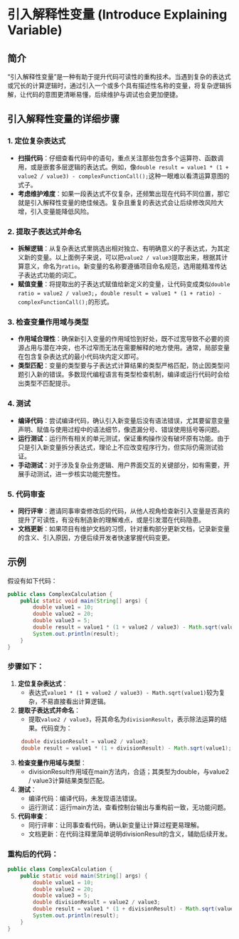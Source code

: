 # 引入解释性变量 (Introduce Explaining Variable)

## 简介
“引入解释性变量”是一种有助于提升代码可读性的重构技术。当遇到复杂的表达式或冗长的计算逻辑时，通过引入一个或多个具有描述性名称的变量，将复杂逻辑拆解，让代码的意图更清晰易懂，后续维护与调试也会更加便捷。

## 引入解释性变量的详细步骤

### 1. 定位复杂表达式
- **扫描代码**：仔细查看代码中的语句，重点关注那些包含多个运算符、函数调用，或是嵌套多层逻辑的表达式。例如，像`double result = value1 * (1 + value2 / value3) - complexFunctionCall();`这种一眼难以看清运算意图的式子。
- **考虑维护难度**：如果一段表达式不仅复杂，还频繁出现在代码不同位置，那它就是引入解释性变量的绝佳候选。复杂且重复的表达式会让后续修改风险大增，引入变量能降低风险。

### 2. 提取子表达式并命名
- **拆解逻辑**：从复杂表达式里挑选出相对独立、有明确意义的子表达式，为其定义新的变量。以上面例子来说，可以把`value2 / value3`提取出来，根据其计算意义，命名为`ratio`。新变量的名称要遵循项目命名规范，选用能精准传达子表达式功能的词汇。
- **赋值变量**：将提取出的子表达式赋值给新定义的变量，让代码变成类似`double ratio = value2 / value3;`，`double result = value1 * (1 + ratio) - complexFunctionCall();`的形式。

### 3. 检查变量作用域与类型
- **作用域合理性**：确保新引入变量的作用域恰到好处，既不过宽导致不必要的资源占用与潜在冲突，也不过窄而无法在需要解释的地方使用。通常，局部变量在包含复杂表达式的最小代码块内定义即可。
- **类型匹配**：变量的类型要与子表达式计算结果的类型严格匹配，防止因类型问题引入新的错误。多数现代编程语言有类型检查机制，编译或运行代码时会给出类型不匹配提示。

### 4. 测试
- **编译代码**：尝试编译代码，确认引入新变量后没有语法错误，尤其要留意变量声明、赋值与使用过程中的语法细节，像遗漏分号、错误使用括号等问题。
- **运行测试**：运行所有相关的单元测试，保证重构操作没有破坏原有功能。由于只是引入新变量拆分表达式，理论上不应改变程序行为，但实际仍需测试验证。
- **手动测试**：对于涉及复杂业务逻辑、用户界面交互的关键部分，如有需要，开展手动测试，进一步核实功能完整性。

### 5. 代码审查
- **同行评审**：邀请同事审查修改后的代码，从他人视角检查新引入变量是否真的提升了可读性，有没有制造新的理解难点，或是引发潜在代码隐患。
- **文档更新**：如果项目有维护文档的习惯，针对重构部分更新文档，记录新变量的含义、引入原因，方便后续开发者快速掌握代码变更。

## 示例
假设有如下代码：

```java
public class ComplexCalculation {
    public static void main(String[] args) {
        double value1 = 10;
        double value2 = 20;
        double value3 = 5;
        double result = value1 * (1 + value2 / value3) - Math.sqrt(value1);
        System.out.println(result);
    }
}
```

### 步骤如下：

1. **定位复杂表达式**：
   - 表达式`value1 * (1 + value2 / value3) - Math.sqrt(value1)`较为复杂，不易直接看出计算逻辑。
2. **提取子表达式并命名**：
   - 提取`value2 / value3`，将其命名为`divisionResult`，表示除法运算的结果。代码变为：
   ```java
    double divisionResult = value2 / value3;
    double result = value1 * (1 + divisionResult) - Math.sqrt(value1);
   ```
3. **检查变量作用域与类型**：
   - divisionResult作用域在main方法内，合适；其类型为double，与value2 / value3计算结果类型匹配。
4. **测试**：
   - 编译代码：编译代码，未发现语法错误。
   - 运行测试：运行main方法，查看控制台输出与重构前一致，无功能问题。
5. **代码审查**：
   - 同行评审：让同事查看代码，确认新变量让计算过程更易理解。
   - 文档更新：在代码注释里简单说明divisionResult的含义，辅助后续开发。

### 重构后的代码：
```java
public class ComplexCalculation {
    public static void main(String[] args) {
        double value1 = 10;
        double value2 = 20;
        double value3 = 5;
        double divisionResult = value2 / value3;
        double result = value1 * (1 + divisionResult) - Math.sqrt(value1);
        System.out.println(result);
    }
}
```